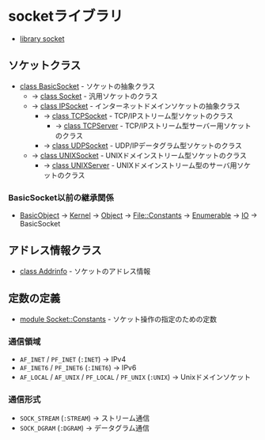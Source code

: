 # socketライブラリ
- [library socket](https://docs.ruby-lang.org/ja/2.7.0/library/socket.html)

## ソケットクラス
- [class BasicSocket](https://docs.ruby-lang.org/ja/2.7.0/class/BasicSocket.html) - ソケットの抽象クラス
  - -> [class Socket](https://docs.ruby-lang.org/ja/2.7.0/class/Socket.html) - 汎用ソケットのクラス
  - -> [class IPSocket](https://docs.ruby-lang.org/ja/2.7.0/class/IPSocket.html) - インターネットドメインソケットの抽象クラス
    - -> [class TCPSocket](https://docs.ruby-lang.org/ja/2.7.0/class/TCPSocket.html) - TCP/IPストリーム型ソケットのクラス
      - -> [class TCPServer](https://docs.ruby-lang.org/ja/2.7.0/class/TCPServer.html) - TCP/IPストリーム型サーバー用ソケットのクラス
    - -> [class UDPSocket](https://docs.ruby-lang.org/ja/2.7.0/class/UDPSocket.html) - UDP/IPデータグラム型ソケットのクラス
  - -> [class UNIXSocket](https://docs.ruby-lang.org/ja/2.7.0/class/UNIXSocket.html) - UNIXドメインストリーム型ソケットのクラス
    - -> [class UNIXServer](https://docs.ruby-lang.org/ja/2.7.0/class/UNIXServer.html) - UNIXドメインストリーム型のサーバ用ソケットのクラス

### BasicSocket以前の継承関係
- [BasicObject](https://docs.ruby-lang.org/ja/2.7.0/class/BasicObject.html)
  -> [Kernel](https://docs.ruby-lang.org/ja/2.7.0/class/Kernel.html)
  -> [Object](https://docs.ruby-lang.org/ja/2.7.0/class/Object.html)
  -> [File::Constants](https://docs.ruby-lang.org/ja/2.7.0/class/File=3a=3aConstants.html)
  -> [Enumerable](https://docs.ruby-lang.org/ja/2.7.0/class/Enumerable.html)
  -> [IO](https://docs.ruby-lang.org/ja/2.7.0/class/IO.html)
  -> BasicSocket

## アドレス情報クラス
- [class Addrinfo](https://docs.ruby-lang.org/ja/2.7.0/class/Addrinfo.html) - ソケットのアドレス情報

## 定数の定義
- [module Socket::Constants](https://docs.ruby-lang.org/ja/2.7.0/class/Socket=3a=3aConstants.html) - ソケット操作の指定のための定数

### 通信領域
- `AF_INET` / `PF_INET` (`:INET`) -> IPv4
- `AF_INET6` / `PF_INET6` (`:INET6`) -> IPv6
- `AF_LOCAL` / `AF_UNIX` / `PF_LOCAL` / `PF_UNIX` (`:UNIX`) -> Unixドメインソケット

### 通信形式
- `SOCK_STREAM` (`:STREAM`) -> ストリーム通信
- `SOCK_DGRAM` (`:DGRAM`) -> データグラム通信
